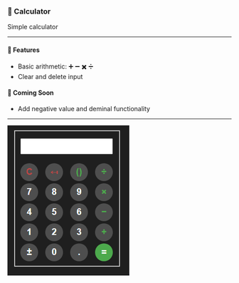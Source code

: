 ### 📝 Calculator

Simple calculator

---

#### 🚀 Features
- Basic arithmetic: ➕ ➖ ✖️ ➗
- Clear and delete input

#### 🚀 Coming Soon
- Add negative value and deminal functionality

---

![Demo](https://github.com/Mecha-Coder/Learn-Web-Dev/blob/main/Demo/Calculator.gif)

